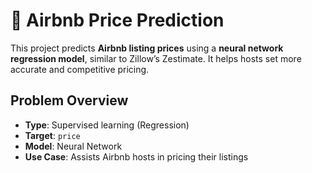 # 🏡 Airbnb Price Prediction

This project predicts **Airbnb listing prices** using a **neural network regression model**, similar to Zillow’s Zestimate. It helps hosts set more accurate and competitive pricing.

## Problem Overview

- **Type**: Supervised learning (Regression)
- **Target**: `price`
- **Model**: Neural Network
- **Use Case**: Assists Airbnb hosts in pricing their listings
